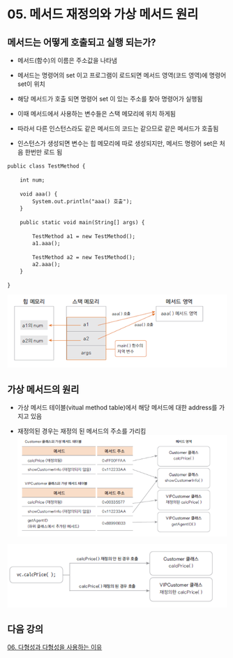 # 05. 메서드 재정의와 가상 메서드 원리

## 메서드는 어떻게 호출되고 실행 되는가?

- 메서드(함수)의 이름은 주소값을 나타냄

- 메서드는 명령어의 set 이고 프로그램이 로드되면 메서드 영역(코드 영역)에 명령어 set이 위치

- 해당 메서드가 호출 되면 명령어 set 이 있는 주소를 찾아 명령어가 실행됨

- 이때 메서드에서 사용하는 변수들은 스택 메모리에 위치 하게됨

- 따라서 다른 인스턴스라도 같은 메서드의 코드는 같으므로 같은 메서드가 호출됨

- 인스턴스가 생성되면 변수는 힙 메모리에 따로 생성되지만, 메서드 명령어 set은 처음 한번만 로드 됨

```
public class TestMethod {

	int num;

	void aaa() {
		System.out.println("aaa() 호출");
	}

	public static void main(String[] args) {

		TestMethod a1 = new TestMethod();
		a1.aaa();

		TestMethod a2 = new TestMethod();
		a2.aaa();
	}

}
```

![mem](./img/mem.png)

## 가상 메서드의 원리

- 가상 메서드 테이블(vitual method table)에서 해당 메서드에 대한 address를 가지고 있음

- 재정의된 경우는 재정의 된 메서드의 주소를 가리킴<br>
  ![virtual](./img/virtual.png)<br>

![calcprice](./img/calcprice.png)<br>

## 다음 강의

[06. 다형성과 다형성을 사용하는 이유](https://github.com/codemaker74/study/tree/master/backup/javacoursework/Chapter3/3-06/README.md)
